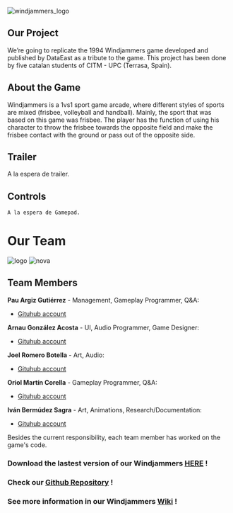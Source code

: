 ![windjammers_logo](https://user-images.githubusercontent.com/99950250/171996130-2330e767-ff34-444c-aacf-3424138b1fb3.png)

## Our Project
We’re going to replicate the 1994 Windjammers game developed and published by DataEast as a tribute to the game. This project has been done by five catalan students of CITM - UPC (Terrasa, Spain).

## About the Game
Windjammers is a 1vs1 sport game arcade, where different styles of sports are mixed (frisbee, volleyball and handball).  Mainly, the sport that was based on this game was frisbee.  The player has the function of using his character to throw the frisbee towards the opposite field and make the frisbee  contact with the ground or pass out of the opposite side.

## Trailer
A la espera de trailer.

## Controls

```markdown
A la espera de Gamepad.
```

# Our Team
![logo](https://user-images.githubusercontent.com/99950250/171996703-98cfc287-27ad-4119-b9d0-2c5d8a3657ed.png)
![nova](https://user-images.githubusercontent.com/99950250/171996710-a613288d-f117-46f6-b8c0-039c82c0236e.jpg)

## Team Members

**Pau Argiz Gutiérrez** - Management, Gameplay Programmer, Q&A:
- [Gituhub account](https://github.com/PauM4)

**Arnau González Acosta** - UI, Audio Programmer, Game Designer:
- [Gituhub account](https://github.com/arinWald)

**Joel Romero Botella** - Art, Audio:
- [Gituhub account](https://github.com/Joeltecke25)

**Oriol Martín Corella** - Gameplay Programmer, Q&A:
- [Gituhub account](https://github.com/Urii98)

**Iván Bermúdez Sagra** - Art, Animations, Research/Documentation:
- [Gituhub account](https://github.com/IvanBSupc)

Besides the current responsibility, each team member has worked on the game's code.


### Download the lastest version of our Windjammers [HERE](https://github.com/PauM4/Windjammers/releases/tag/Windjamers_original) !
### Check our [Github Repository](https://github.com/PauM4/Windjammers) !
### See more information in our Windjammers [Wiki](https://github.com/PauM4/Windjammers/wiki) !
